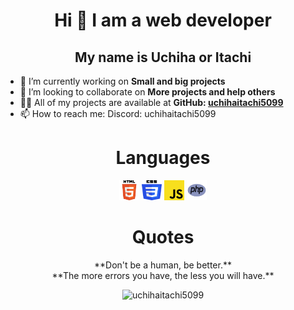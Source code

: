 <p align="center" width="100%">
<h1 align="center">Hi 👋 I am a web developer</h1>
<h2 align="center"> My name is Uchiha or Itachi</h2>
</p>

- 🔭 I’m currently working on **Small and big projects**
- 👯 I’m looking to collaborate on **More projects and help others**
- 👨‍💻 All of my projects are available at **GitHub: [uchihaitachi5099](https://github.com/uchihaitachi5099?tab=repositories)**
- 📫 How to reach me: Discord: uchihaitachi5099

<h1 align="center">Languages</h1>
<p align="center">
  <img src="html.png" alt="HTML" width="32" height="32">
  <img src="css.png" alt="CSS" width="32" height="32">
  <img src="js.png" alt="JavaScript" width="32" height="32">
  <img src="php.png" alt="PHP" width="32" height="32">
</p>

<h1 align="center">Quotes</h1>
<p align="center">
  **Don't be a human, be better.**<br>
  **The more errors you have, the less you will have.**
</p>

<p align="center" width="100%">
  <img src="https://github-readme-streak-stats.herokuapp.com/?user=uchihaitachi5099&theme=vue-dark&hide_border=false" alt="uchihaitachi5099" />
</p>
